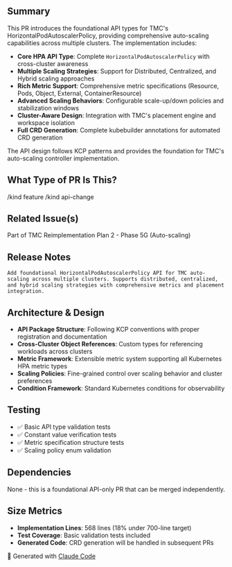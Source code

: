 <!--

Thanks for creating a pull request!
If this is your first time, please make sure to review CONTRIBUTING.MD.

-->

## Summary

This PR introduces the foundational API types for TMC's HorizontalPodAutoscalerPolicy, providing comprehensive auto-scaling capabilities across multiple clusters. The implementation includes:

- **Core HPA API Type**: Complete `HorizontalPodAutoscalerPolicy` with cross-cluster awareness
- **Multiple Scaling Strategies**: Support for Distributed, Centralized, and Hybrid scaling approaches
- **Rich Metric Support**: Comprehensive metric specifications (Resource, Pods, Object, External, ContainerResource)
- **Advanced Scaling Behaviors**: Configurable scale-up/down policies and stabilization windows
- **Cluster-Aware Design**: Integration with TMC's placement engine and workspace isolation
- **Full CRD Generation**: Complete kubebuilder annotations for automated CRD generation

The API design follows KCP patterns and provides the foundation for TMC's auto-scaling controller implementation.

## What Type of PR Is This?

/kind feature
/kind api-change

## Related Issue(s)

Part of TMC Reimplementation Plan 2 - Phase 5G (Auto-scaling)

## Release Notes

```
Add foundational HorizontalPodAutoscalerPolicy API for TMC auto-scaling across multiple clusters. Supports distributed, centralized, and hybrid scaling strategies with comprehensive metrics and placement integration.
```

## Architecture & Design

- **API Package Structure**: Following KCP conventions with proper registration and documentation
- **Cross-Cluster Object References**: Custom types for referencing workloads across clusters
- **Metric Framework**: Extensible metric system supporting all Kubernetes HPA metric types
- **Scaling Policies**: Fine-grained control over scaling behavior and cluster preferences
- **Condition Framework**: Standard Kubernetes conditions for observability

## Testing

- ✅ Basic API type validation tests
- ✅ Constant value verification tests  
- ✅ Metric specification structure tests
- ✅ Scaling policy enum validation

## Dependencies

None - this is a foundational API-only PR that can be merged independently.

## Size Metrics

- **Implementation Lines**: 568 lines (18% under 700-line target)
- **Test Coverage**: Basic validation tests included
- **Generated Code**: CRD generation will be handled in subsequent PRs

🤖 Generated with [Claude Code](https://claude.ai/code)
